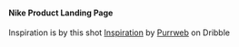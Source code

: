 #### Nike Product Landing Page

Inspiration is by this shot [Inspiration](https://dribbble.com/shots/7586462-Nike-Promo-Page-Design-Concept) by [Purrweb](https://dribbble.com/purrweb) on Dribble
